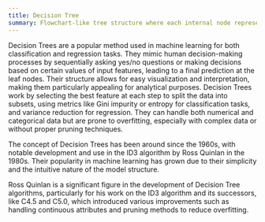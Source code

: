 ```yaml
---
title: Decision Tree
summary: Flowchart-like tree structure where each internal node represents a "test" on an attribute, each branch represents the outcome of the test, and each leaf node represents a class label (decision taken after computing all attributes).
---
```

Decision Trees are a popular method used in machine learning for both classification and regression tasks. They mimic human decision-making processes by sequentially asking yes/no questions or making decisions based on certain values of input features, leading to a final prediction at the leaf nodes. Their structure allows for easy visualization and interpretation, making them particularly appealing for analytical purposes. Decision Trees work by selecting the best feature at each step to split the data into subsets, using metrics like Gini impurity or entropy for classification tasks, and variance reduction for regression. They can handle both numerical and categorical data but are prone to overfitting, especially with complex data or without proper pruning techniques.

The concept of Decision Trees has been around since the 1960s, with notable development and use in the ID3 algorithm by Ross Quinlan in the 1980s. Their popularity in machine learning has grown due to their simplicity and the intuitive nature of the model structure.

Ross Quinlan is a significant figure in the development of Decision Tree algorithms, particularly for his work on the ID3 algorithm and its successors, like C4.5 and C5.0, which introduced various improvements such as handling continuous attributes and pruning methods to reduce overfitting.

